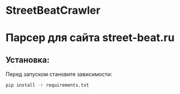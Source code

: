 # StreetBeatCrawler
# Парсер для сайта street-beat.ru


## Установка:

Перед запуском становите зависимости:
```bash
pip install -r requirements.txt
```
